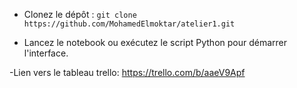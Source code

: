 - Clonez le dépôt : `git clone https://github.com/MohamedElmoktar/atelier1.git`

- Lancez le notebook ou exécutez le script Python pour démarrer l'interface.

-Lien vers le tableau trello: https://trello.com/b/aaeV9Apf

